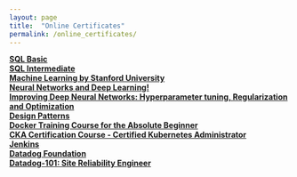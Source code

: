 ```yaml
---
layout: page
title:  "Online Certificates"
permalink: /online_certificates/
---
```


**[SQL Basic](https://www.hackerrank.com/certificates/4af164295b9e)** <br>
**[SQL Intermediate](https://www.hackerrank.com/certificates/b39b39857b41)** <br>
**[Machine Learning by Stanford University](https://coursera.org/share/ce61007c466d9812ea47aec7bdc70381)** <br>
**[Neural Networks and Deep Learning!](https://coursera.org/share/03600cb67d27c2cd45af7d7ec10a08f5)** <br>
**[Improving Deep Neural Networks: Hyperparameter tuning, Regularization and Optimization](https://coursera.org/share/2be4018a56bea5841e5511acb4ceb721)** <br>
**[Design Patterns](https://www.coursera.org/account/accomplishments/verify/YMZN45BVC6WC)** <br>
**[Docker Training Course for the Absolute Beginner](https://learn.kodekloud.com/certificate/31032823-0209-4497-8ccb-dfe185192d7c)** <br>
**[CKA Certification Course - Certified Kubernetes Administrator](https://learn.kodekloud.com/certificate/44ad6341-5c42-4c28-9114-ca15edfeb4da)** <br>
**[Jenkins](https://learn.kodekloud.com/certificate/37a422e4-5871-4d5c-a0ee-86ec10bdd317)** <br>
**[Datadog Foundation](https://learn.datadoghq.com/certificates/gqj6mnkeah)** <br>
**[Datadog-101: Site Reliability Engineer](https://learn.datadoghq.com/certificates/4wjzkhjbm3)** <br>